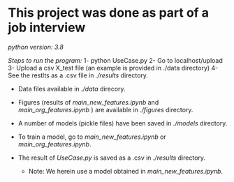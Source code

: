 
# This project was done as part of a job interview

*python version: 3.8*

*Steps to run the program:*
    1- python UseCase.py
    2- Go to localhost/upload
    3- Upload a csv X_test file (an example is provided in ./data  directory)
    4- See the restlts as a .csv file in *./results* directory.
    


- Data files available in *./data* direcory.

- Figures (results of *main_new_features.ipynb* and *main_org_features.ipynb* ) are available in *./figures* directory.

- A number of models (pickle files) have been saved in *./models* directory.

- To train a model, go to *main_new_features.ipynb* or *main_org_features.ipynb*.

- The result of *UseCase.py* is saved as a .csv in *./results* directory.
    - Note: We herein use a model obtained in *main_new_features.ipynb*.










